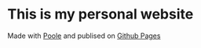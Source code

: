 # This is my personal website

Made with [Poole](https://getpoole.com) and publised on [Github Pages](https://pages.github.com/)
